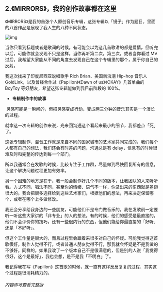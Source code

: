 ## 2.《MIRRORS》，我的创作故事都在这里
《MIRRORS》是我的首张个人原创音乐专辑，这张专辑以「镜子」作为题目，里面的八首作品是展现了我人生的八种不同状态。


![img](https://pic3.zhimg.com/v2-15b2e3523bd6e7f3b8f7ed81dd326f39.webp)

当你只看到标题或者是歌词的时候，有可能会以为这几首歌讲的都是爱情。但听完以后，可能你就会发现不只是这样。当你再听第二次，第三次，或者当你看过 MV 过后，我希望大家能从不同的角度去发现自己在这个专辑里的那个，属于你自己的反射。


我这次找来了印度尼西亚说唱歌手 Rich Brian、美国新浪潮 Hip-hop 音乐人 GoldLink，以及曾经合作过《Papillon》《Dawn of us》《OKAY》几首单曲的 BoyToy 等好朋友，希望这张专辑能做到我目前阶段的 100%。


* **专辑制作中的故事**

 灵感可能是一瞬间的，但把灵感变成行动，变成两三分钟的音乐其实是一个漫长的过程。


就拿这一次专辑的创作来说，光来回沟通这个看起来最小的细节，我都差点「死」了。


这张专辑制作、混音工作就是来自不同的国家城市的艺术家共同完成的，我们每个人都有自己的想法，我们还会有时差的问题，沟通总是有 delay，信息有的时候很难及时和完整的传达到每一个部门。


所以我通常会在发歌的时候，比较专注于工作群，尽量做到尽快回复所有的信息，让这个解决问题过程更加有效率。


另一个困难的地方是在于，我一般会制作好几个不同的版本，让我团队的人来听听看。方式不同，唱法不同，甚至你的情绪、语气不一样，你录出来的东西就是差距很大的。我会把很多选择给到这些艺术家们，根据他们的想法，再来决定保留哪个，或者在哪个上多做修改。


我还会分享给我身边的一些朋友，可能他们不是专门做音乐的，我在发歌前一定要听一听这些大家讲的「非专业」的人的想法，有的时候，他们的感受是最直接的，他们不会评价你的技巧，还有一些很内行的东西，但他们能给你最直接的「好听」还是「不好听」。


但这个工作量是很大的，而且过程里会跟着来很多对自己的怀疑。可能我觉得这首歌很好，制作人觉得不行，或者普通人朋友觉得不行，那我就会怀疑是不是我做的不够好。同样的，如果我改了一个版本自己不是很满意的，但是别的人说「我觉得很好，这个是最好」，我也会想，是不是我「不明白」了。


我记得我在写《Papillon》这首歌的时候，就一直有这样反反复复的过程，其实这个过程是很消耗精力的。


###### 内容即可查看完整版

